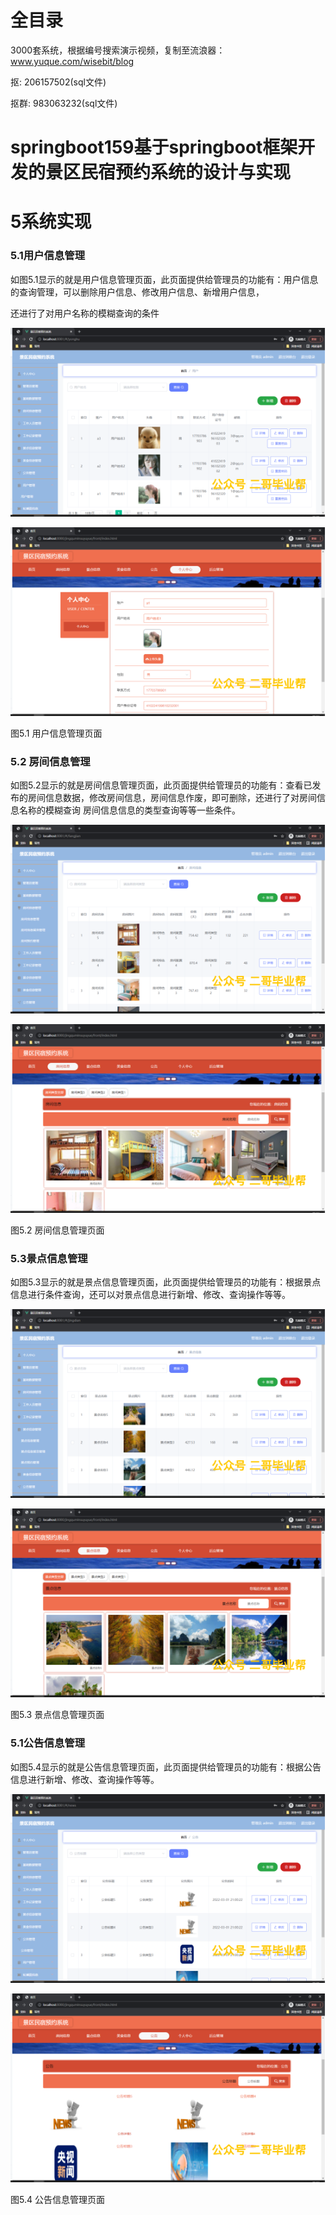 # 全目录

3000套系统，根据编号搜索演示视频，复制至流浪器：www.yuque.com/wisebit/blog


<p>抠: 206157502(sql文件)</p>
<p>抠群: 983063232(sql文件)</p>


# springboot159基于springboot框架开发的景区民宿预约系统的设计与实现
# 5系统实现
### 5.1用户信息管理
如图5.1显示的就是用户信息管理页面，此页面提供给管理员的功能有：用户信息的查询管理，可以删除用户信息、修改用户信息、新增用户信息，

还进行了对用户名称的模糊查询的条件

![](/md/blog.020.png)

![](/md/blog.021.png)

图5.1 用户信息管理页面
### 5.2 房间信息管理
如图5.2显示的就是房间信息管理页面，此页面提供给管理员的功能有：查看已发布的房间信息数据，修改房间信息，房间信息作废，即可删除，还进行了对房间信息名称的模糊查询 房间信息信息的类型查询等等一些条件。

![](/md/blog.022.png)

![](/md/blog.023.png)

图5.2 房间信息管理页面
### 5.3景点信息管理
如图5.3显示的就是景点信息管理页面，此页面提供给管理员的功能有：根据景点信息进行条件查询，还可以对景点信息进行新增、修改、查询操作等等。

![](/md/blog.024.png)

![](/md/blog.025.png)


图5.3 景点信息管理页面
### 5.1公告信息管理
如图5.4显示的就是公告信息管理页面，此页面提供给管理员的功能有：根据公告信息进行新增、修改、查询操作等等。

![](/md/blog.026.png)

![](/md/blog.027.png)

图5.4 公告信息管理页面





# 









